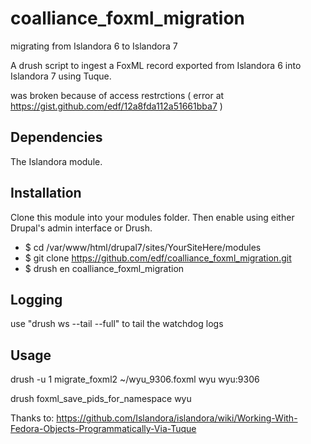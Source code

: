 coalliance_foxml_migration
==========================

migrating from Islandora 6 to Islandora 7


A drush script to ingest a FoxML record exported from Islandora 6 into Islandora 7 using Tuque.

was broken because of access restrctions  ( error at https://gist.github.com/edf/12a8fda112a51661bba7 )

Dependencies
------------
The Islandora module.

Installation
------------
Clone this module into your modules folder.  Then enable using either Drupal's admin interface or Drush.

* $ cd /var/www/html/drupal7/sites/YourSiteHere/modules
* $ git clone https://github.com/edf/coalliance_foxml_migration.git
* $ drush en coalliance_foxml_migration

Logging
-------
use "drush ws --tail --full" to tail the watchdog logs

Usage
----

drush -u 1 migrate_foxml2 ~/wyu_9306.foxml wyu wyu:9306

drush foxml_save_pids_for_namespace wyu



Thanks to: https://github.com/Islandora/islandora/wiki/Working-With-Fedora-Objects-Programmatically-Via-Tuque
